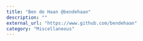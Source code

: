 ```yaml
---
title: "Ben de Haan @bendehaan"
description: ""
external_url: "https://www.github.com/bendehaan"
category: "Miscellaneous"
---
```

